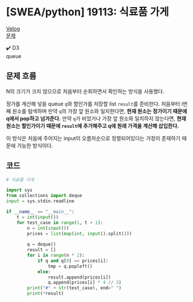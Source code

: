 # [SWEA/python] 19113: 식료품 가게

[Velog](https://velog.io/@semoon/SWEApython-19113-식료품-가게)<br>
[문제](https://swexpertacademy.com/main/code/problem/problemDetail.do?problemLevel=3&contestProbId=AYxCRFA6iiEDFASu&categoryId=AYxCRFA6iiEDFASu&categoryType=CODE&problemTitle=&orderBy=FIRST_REG_DATETIME&selectCodeLang=ALL&select-1=3&pageSize=10&pageIndex=1)

✔️ D3<br>
queue

## 문제 흐름
N의 크기가 크지 않으므로 처음부터 순회하면서 확인하는 방식을 사용했다.

정가를 계산해 넣을 queue `q`와 할인가를 저장할 list `result`를 준비한다.
처음부터 i번째 원소를 탐색하며 만약 `q`의 가장 앞 원소와 일치한다면,
**현재 원소는 정가이기 때문에 q에서 pop하고 넘겨준다.**
만약 `q`가 비었거나 가장 앞 원소와 일치하지 않는다면,
**현재 원소는 할인가이기 때문에 `result`에 추가해주고 q에 원래 가격을 계산해 삽입한다.**

이 방식은 처음에 주어지는 input이 오름차순으로 정렬되어있다는 가정이 존재하기 때문에 가능한 방식이다.

## 코드
```python
# 식료품 가게

import sys
from collections import deque
input = sys.stdin.readline

if __name__ == "__main__":
    t = int(input())
    for test_case in range(1, t + 1):
        n = int(input())
        prices = list(map(int, input().split()))
        
        q = deque()
        result = []
        for i in range(n * 2):
            if q and q[0] == prices[i]:
                tmp = q.popleft()
            else:
                result.append(prices[i])
                q.append(prices[i] * 4 // 3)
        print("#" + str(test_case), end=" ")
        print(*result)
```
